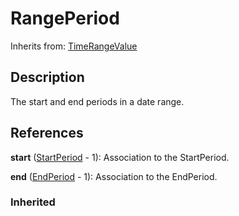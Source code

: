 
# RangePeriod



Inherits from: [TimeRangeValue](TimeRangeValue.md)



## Description

The start and end periods in a date range.




## References

**start** ([StartPeriod](StartPeriod.md) - 1): Association to the StartPeriod.

**end** ([EndPeriod](EndPeriod.md) - 1): Association to the EndPeriod.

### Inherited




